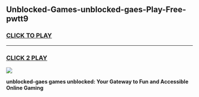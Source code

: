
## Unblocked-Games-unblocked-gaes-Play-Free-pwtt9
<h3>
<a href="https://premium76.site?title=unblocked-gaes&ref=21A">CLICK TO PLAY</a></h3>
<hr>

<h3>
<a href="https://premium76.site?title=unblocked-gaes&ref=21A">CLICK 2 PLAY</a>
  
</h3>

<a href="https://premium76.site?title=unblocked-gaes&ref=21A"><img src="https://clearcache.store/games.png"></a>


**unblocked-gaes games unblocked: Your Gateway to Fun and Accessible Online Gaming**
